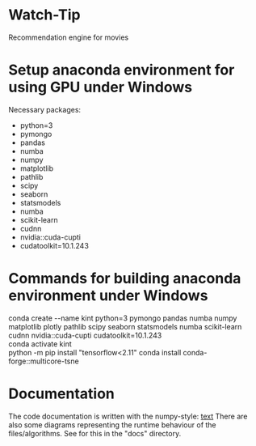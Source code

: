 # Watch-Tip
Recommendation engine for movies

# Setup anaconda environment for using GPU under Windows
Necessary packages:
- python=3
- pymongo
- pandas
- numba
- numpy
- matplotlib
- pathlib
- scipy
- seaborn
- statsmodels
- numba
- scikit-learn
- cudnn
- nvidia::cuda-cupti
- cudatoolkit=10.1.243

# Commands for building anaconda environment under Windows
conda create --name kint python=3 pymongo pandas numba numpy matplotlib plotly pathlib scipy seaborn statsmodels numba scikit-learn cudnn nvidia::cuda-cupti cudatoolkit=10.1.243\
conda activate kint\
python -m pip install "tensorflow<2.11"
conda install conda-forge::multicore-tsne

# Documentation
The code documentation is written with the numpy-style: [text](https://numpydoc.readthedocs.io/en/latest/format.html)
There are also some diagrams representing the runtime behaviour of the files/algorithms. See for this in the "docs" directory.
